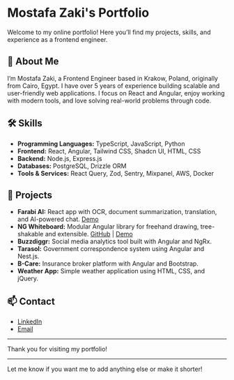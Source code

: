 # Mostafa Zaki's Portfolio

Welcome to my online portfolio! Here you’ll find my projects, skills, and experience as a frontend engineer.

## 🚀 About Me

I’m Mostafa Zaki, a Frontend Engineer based in Krakow, Poland, originally from Cairo, Egypt. I have over 5 years of experience building scalable and user-friendly web applications. I focus on React and Angular, enjoy working with modern tools, and love solving real-world problems through code.

## 🛠️ Skills

* **Programming Languages:** TypeScript, JavaScript, Python
* **Frontend:** React, Angular, Tailwind CSS, Shadcn UI, HTML, CSS
* **Backend:** Node.js, Express.js
* **Databases:** PostgreSQL, Drizzle ORM
* **Tools & Services:** React Query, Zod, Sentry, Mixpanel, AWS, Docker

## 📂 Projects

* **Farabi AI:** React app with OCR, document summarization, translation, and AI-powered chat. [Demo](https://demo.farabi.ai/)
* **NG Whiteboard:** Modular Angular library for freehand drawing, tree-shakable and extensible. [GitHub](https://github.com/mostafazke/ng-whiteboard) | [Demo](https://mostafazke.github.io/ng-whiteboard)
* **Buzzdiggr:** Social media analytics tool built with Angular and NgRx.
* **Tarasol:** Government correspondence system using Angular and Nest.js.
* **B-Care:** Insurance broker platform with Angular and Bootstrap.
* **Weather App:** Simple weather application using HTML, CSS, and jQuery.

## 📫 Contact

* [LinkedIn](https://www.linkedin.com/in/mostafazke)
* [Email](mailto:mostafazke@example.com)

---

Thank you for visiting my portfolio!

---

Let me know if you want me to add anything else or make it shorter!
